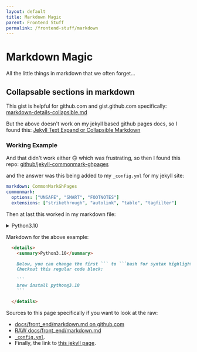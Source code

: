 ```yaml
---
layout: default
title: Markdown Magic
parent: Frontend Stuff
permalink: /frontend-stuff/markdown
---
```


# Markdown Magic
All the little things in markdown that we often forget...

## Collapsable sections in markdown

This gist is helpful for github.com and gist.github.com specifically:
[markdown-details-collapsible.md](https://gist.github.com/pierrejoubert73/902cc94d79424356a8d20be2b382e1ab)

But the above doesn't work on my jekyll based github pages docs, so I found this:
[Jekyll Text Expand or Collapsible Markdown](https://www.tomordonez.com/jekyll-text-expand-collapsible-markdown/)

### Working Example

And that didn't work either 🙃 which was frustrating, so then I found this repo:
[github/jekyll-commonmark-ghpages](https://github.com/github/jekyll-commonmark-ghpages#installation)

and the answer was this being added to my `_config.yml` for my jekyll site:

```yaml
markdown: CommonMarkGhPages
commonmark:
  options: ["UNSAFE", "SMART", "FOOTNOTES"]
  extensions: ["strikethrough", "autolink", "table", "tagfilter"]
```

Then at last this worked in my markdown file:

<details>
  <summary>Python3.10</summary>

  Check out this bash syntax highlighted block:

  ```bash
    brew install python@3.10
  ```

</details>

Markdown for the above example:

```markdown
  <details>
    <summary>Python3.10</summary>

    Below, you can change the first ``` to ```bash for syntax highlighting :)
    Checkout this regular code block:

    ```
    brew install python@3.10
    ```

  </details>
```

Sources to this page specifically if you want to look at the raw:

- [docs/front_end/markdown.md on github.com](https://github.com/jessebot/onboardme/blob/main/docs/front_end/markdown.md)
- [RAW docs/front_end/markdown.md](https://raw.githubusercontent.com/jessebot/onboardme/main/docs/front_end/markdown.md)
- [`_config.yml`](https://github.com/jessebot/onboardme/blob/main/docs/_config.yml#L17).
- Finally, the link to [this jekyll page](https://jessebot.github.io/onboardme/frontend-stuff/markdown).
